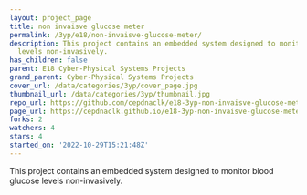 ```yaml
---
layout: project_page
title: non invaisve glucose meter
permalink: /3yp/e18/non-invaisve-glucose-meter/
description: This project contains an embedded system designed to monitor blood glucose
  levels non-invasively.
has_children: false
parent: E18 Cyber-Physical Systems Projects
grand_parent: Cyber-Physical Systems Projects
cover_url: /data/categories/3yp/cover_page.jpg
thumbnail_url: /data/categories/3yp/thumbnail.jpg
repo_url: https://github.com/cepdnaclk/e18-3yp-non-invaisve-glucose-meter
page_url: https://cepdnaclk.github.io/e18-3yp-non-invaisve-glucose-meter
forks: 2
watchers: 4
stars: 4
started_on: '2022-10-29T15:21:48Z'
---
```


This project contains an embedded system designed to monitor blood glucose levels non-invasively.